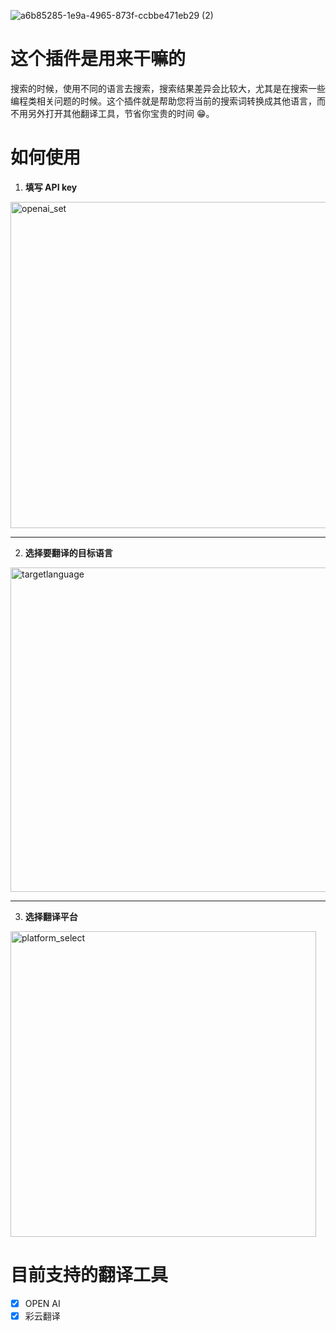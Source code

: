 
![a6b85285-1e9a-4965-873f-ccbbe471eb29 (2)](https://github.com/Yidoon/souyisou/assets/32826174/1851f3eb-cb0b-4201-a06a-6ce692aecd73)


# 这个插件是用来干嘛的

搜索的时候，使用不同的语言去搜索，搜索结果差异会比较大，尤其是在搜索一些编程类相关问题的时候。这个插件就是帮助您将当前的搜索词转换成其他语言，而不用另外打开其他翻译工具，节省你宝贵的时间 😁。

# 如何使用

1. **填写 API key**

  <img width="522" alt="openai_set" src="https://github.com/Yidoon/souyisou/assets/32826174/85d3b090-1222-4c16-9285-20c47fecd09b">  

---
2. **选择要翻译的目标语言**
   
  <img width="519" alt="targetlanguage" src="https://github.com/Yidoon/souyisou/assets/32826174/f244dec4-d6d6-4451-a15a-e592f39ce3d2">  

---
3. **选择翻译平台**

<img width="489" alt="platform_select" src="https://github.com/Yidoon/souyisou/assets/32826174/3f542f2c-f812-471a-b397-e4775a7f6fd1">  


# 目前支持的翻译工具

- [x] OPEN AI
- [x] 彩云翻译

